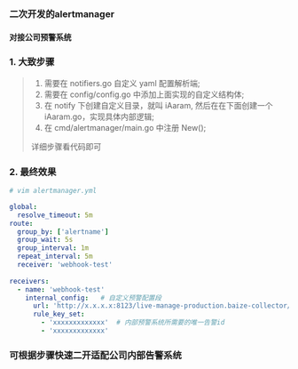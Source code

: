### 二次开发的alertmanager

#### 对接公司预警系统

### 1. 大致步骤

> 1. 需要在 notifiers.go 自定义 yaml 配置解析端;
> 2. 需要在 config/config.go 中添加上面实现的自定义结构体;
> 3. 在 notify 下创建自定义目录，就叫 iAaram, 然后在在下面创建一个 iAaram.go，实现具体内部逻辑;
> 4. 在 cmd/alertmanager/main.go 中注册 New();
>
> 详细步骤看代码即可



### 2. 最终效果

```yaml
# vim alertmanager.yml  

global:
  resolve_timeout: 5m
route:
  group_by: ['alertname']
  group_wait: 5s
  group_interval: 1m
  repeat_interval: 5m
  receiver: 'webhook-test'
  
receivers:
  - name: 'webhook-test'
    internal_config:   # 自定义预警配置段
      url: 'http://x.x.x.x:8123/live-manage-production.baize-collector/live/manage/baize/v1/report'
      rule_key_set:
        - 'xxxxxxxxxxxxx'  # 内部预警系统所需要的唯一告警id
        - 'xxxxxxxxxxxxx'
```





### 可根据步骤快速二开适配公司内部告警系统
